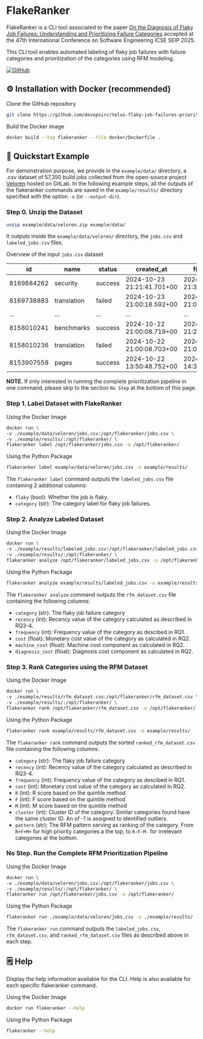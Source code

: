 # FlakeRanker

FlakeRanker is a CLI tool associated to the paper [On the Diagnosis of Flaky Job Failures: Understanding and Prioritizing Failure Categories](https://arxiv.org/abs/2501.04976) accepted at the 47th International Conference on Software Engineering ICSE SEIP 2025.

This CLI tool enables automated labeling of flaky job failures with failure categories and prioritization of the categories using RFM modeling.

[![GitHub](https://img.shields.io/badge/github-%23121011.svg?style=for-the-badge&logo=github&logoColor=white)](https://github.com/devopsirc/telus-flaky-job-failures-prioritization)

## ⚙️ Installation with Docker (recommended)

Clone the GitHub repository

```bash
git clone https://github.com/devopsirc/telus-flaky-job-failures-prioritization.git
```

Build the Docker image

```bash
docker build --tag flakeranker --file docker/Dockerfile .
```

## 🚀 Quickstart Example

For demonstration purpose, we provide in the `example/data/` directory, a .csv dataset of 57,350 build jobs collected from the open-source project [Veloren](https://gitlab.com/veloren/veloren) hosted on GitLab. In the following example steps, all the outputs of the flakeranker commands are saved in the `example/results/` directory specified with the option `-o` (or `--output-dir`).

### Step 0. Unzip the Dataset

```bash
unzip example/data/veloren.zip example/data/
```

It outputs inside the `example/data/veloren/` directory, the `jobs.csv` and `labeled_jobs.csv` files.

Overview of the input `jobs.csv` dataset

| **id**     | **name**    | **status** | **created_at**             | **finished_at**            | **duration** | **failure_reason** | **commit**                               | **project** | **logs** |
|------------|-------------|------------|----------------------------|----------------------------|--------------|--------------------|------------------------------------------|-------------|----------|
| 8169884262 | security    | success    | 2024-10-23 21:21:41.701+00 | 2024-10-23 21:38:33.728+00 | 329.987579   |                    | 71ef5d084bb13c8b1e73aabce8a559e50536fc11 | 10174980    |          |
| 8169738883 | translation | failed    | 2024-10-23 21:00:18.592+00 | 2024-10-23 21:01:13.11+00  | 50.088166    |                    | 4a3d0b76f01117aabbff24b6a7717144b1780f60 | 10174980    |   [logs]       |
| ... | ...    | ...    | ... | ... | ...   |     ...               | ... | ...    |...          |
| 8158010241 | benchmarks  | success    | 2024-10-22 21:00:08.719+00 | 2024-10-22 21:21:42.926+00 | 1292.721363  |                    | 4a3d0b76f01117aabbff24b6a7717144b1780f60 | 10174980    |          |
| 8158010236 | translation | failed    | 2024-10-22 21:00:08.703+00 | 2024-10-22 21:01:25.105+00 | 74.982538    |     script_failure               | 4a3d0b76f01117aabbff24b6a7717144b1780f60 | 10174980    |    [logs]         |
| 8153907558 | pages       | success    | 2024-10-22 13:50:48.752+00 | 2024-10-22 14:38:16.103+00 | 494.913378   |                    | 4a3d0b76f01117aabbff24b6a7717144b1780f60 | 10174980    |          |

**NOTE.** If only interested in running the complete prioritization pipeline in one command, please skip to the section `No Step` at the bottom of this page.

### Step 1. Label Dataset with FlakeRanker

Using the Docker Image

```sh
docker run \
-v ./example/data/veloren/jobs.csv:/opt/flakeranker/jobs.csv \
-v ./example/results/:/opt/flakeranker/ \
flakeranker label /opt/flakeranker/jobs.csv -o /opt/flakeranker/
```

Using the Python Package

```bash
flakeranker label example/data/veloren/jobs.csv -o example/results/ 
```

The `flakeranker label` command outputs the `labeled_jobs.csv` file containing 2 additional columns:

- `flaky` (bool): Whether the job is flaky.
- `category` (str): The category label for flaky job failures.

### Step 2. Analyze Labeled Dataset

Using the Docker Image

```bash
docker run \
-v ./example/results/labeled_jobs.csv:/opt/flakeranker/labeled_jobs.csv \
-v ./example/results/:/opt/flakeranker/ \
flakeranker analyze /opt/flakeranker/labeled_jobs.csv -o /opt/flakeranker/
```

Using the Python Package

```bash
flakeranker analyze example/results/labeled_jobs.csv -o example/results/
```

The `flakeranker analyze` command outputs the `rfm_dataset.csv` file containing the following columns:

- `category` (str): The flaky job failure category
- `recency` (int): Recency value of the category calculated as described in RQ3-4.
- `frequency` (int): Frequency value of the category as descibed in RQ1.
- `cost` (float): Monetary cost value of the category as calculated in RQ2.
- `machine_cost` (float): Machine cost component as calculated in RQ2.
- `diagnosis_cost` (float): Diagnosis cost component as calculated in RQ2.

### Step 3. Rank Categories using the RFM Dataset

Using the Docker Image

```bash
docker run \
-v ./example/results/rfm_dataset.csv:/opt/flakeranker/rfm_dataset.csv \
-v ./example/results/:/opt/flakeranker/ \
flakeranker rank /opt/flakeranker/rfm_dataset.csv -o /opt/flakeranker/
```

Using the Python Package

```bash
flakeranker rank example/results/rfm_dataset.csv -o example/results/
```

The `flakeranker rank` command outputs the sorted `ranked_rfm_dataset.csv` file containing the following columns:

- `category` (str): The flaky job failure category
- `recency` (int): Recency value of the category calculated as described in RQ3-4.
- `frequency` (int): Frequency value of the category as descibed in RQ1.
- `cost` (int): Monetary cost value of the category as calculated in RQ2.
- `R` (int): R score based on the quintile method
- `F` (int): F score based on the quintile method
- `M` (int): M score based on the quintile method
- `cluster` (int): Cluster ID of the category. Similar categories found have the same cluster ID. An of -1 is assigned to identified outliers.
- `pattern` (str): The RFM pattern serving as ranking of the category. From `R+F+M+` for high priority categories a the top, to `R-F-M-` for irrelevant categories at the bottom.

### No Step. Run the Complete RFM Prioritization Pipeline

Using the Docker Image

```sh
docker run \
-v ./example/data/veloren/jobs.csv:/opt/flakeranker/jobs.csv \
-v ./example/results/:/opt/flakeranker/ \
flakeranker run /opt/flakeranker/jobs.csv -o /opt/flakeranker/
```

Using the Python Package

```sh
flakeranker run ./example/data/veloren/jobs.csv -o ./example/results/
```

The `flakeranker run` command outputs the  `labeled_jobs.csv`,  `rfm_dataset.csv`, and  `ranked_rfm_dataset.csv` files as described above in each step.

## 🗒️ Help

Display the help information available for the CLI. Help is also available for each specific flakeranker command.

Using the Docker Image

```sh
docker run flakeranker --help
```

Using the Python Package

```sh
flakeranker --help
```
